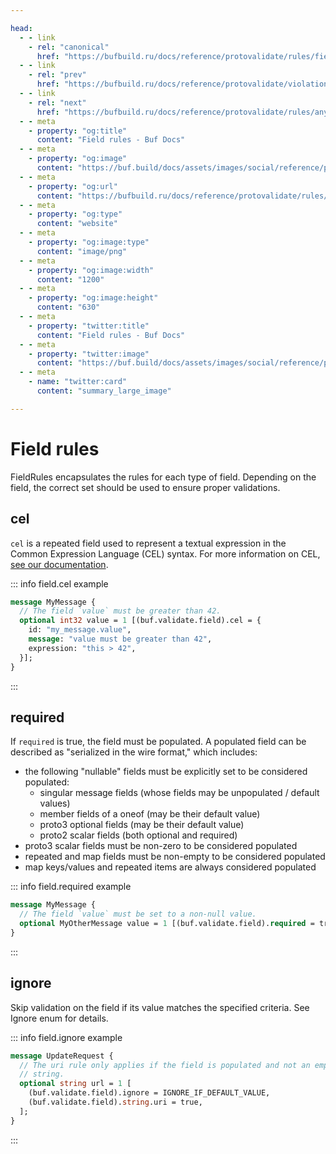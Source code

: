 ```yaml
---

head:
  - - link
    - rel: "canonical"
      href: "https://bufbuild.ru/docs/reference/protovalidate/rules/field_rules/"
  - - link
    - rel: "prev"
      href: "https://bufbuild.ru/docs/reference/protovalidate/violations/"
  - - link
    - rel: "next"
      href: "https://bufbuild.ru/docs/reference/protovalidate/rules/any_rules/"
  - - meta
    - property: "og:title"
      content: "Field rules - Buf Docs"
  - - meta
    - property: "og:image"
      content: "https://buf.build/docs/assets/images/social/reference/protovalidate/rules/field_rules.png"
  - - meta
    - property: "og:url"
      content: "https://bufbuild.ru/docs/reference/protovalidate/rules/field_rules/"
  - - meta
    - property: "og:type"
      content: "website"
  - - meta
    - property: "og:image:type"
      content: "image/png"
  - - meta
    - property: "og:image:width"
      content: "1200"
  - - meta
    - property: "og:image:height"
      content: "630"
  - - meta
    - property: "twitter:title"
      content: "Field rules - Buf Docs"
  - - meta
    - property: "twitter:image"
      content: "https://buf.build/docs/assets/images/social/reference/protovalidate/rules/field_rules.png"
  - - meta
    - name: "twitter:card"
      content: "summary_large_image"

---
```


# Field rules

FieldRules encapsulates the rules for each type of field. Depending on the field, the correct set should be used to ensure proper validations.

## cel

`cel` is a repeated field used to represent a textual expression in the Common Expression Language (CEL) syntax. For more information on CEL, [see our documentation](https://github.com/bufbuild/protovalidate/blob/main/docs/cel.md).

::: info field.cel example

```proto
message MyMessage {
  // The field `value` must be greater than 42.
  optional int32 value = 1 [(buf.validate.field).cel = {
    id: "my_message.value",
    message: "value must be greater than 42",
    expression: "this > 42",
  }];
}
```

:::

## required

If `required` is true, the field must be populated. A populated field can be described as "serialized in the wire format," which includes:

- the following "nullable" fields must be explicitly set to be considered populated:
  - singular message fields (whose fields may be unpopulated / default values)
  - member fields of a oneof (may be their default value)
  - proto3 optional fields (may be their default value)
  - proto2 scalar fields (both optional and required)
- proto3 scalar fields must be non-zero to be considered populated
- repeated and map fields must be non-empty to be considered populated
- map keys/values and repeated items are always considered populated

::: info field.required example

```proto
message MyMessage {
  // The field `value` must be set to a non-null value.
  optional MyOtherMessage value = 1 [(buf.validate.field).required = true];
}
```

:::

## ignore

Skip validation on the field if its value matches the specified criteria. See Ignore enum for details.

::: info field.ignore example

```proto
message UpdateRequest {
  // The uri rule only applies if the field is populated and not an empty
  // string.
  optional string url = 1 [
    (buf.validate.field).ignore = IGNORE_IF_DEFAULT_VALUE,
    (buf.validate.field).string.uri = true,
  ];
}
```

:::
